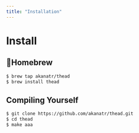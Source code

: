 ```yaml
---
title: "Installation"
---
```


# Install

## 🍺Homebrew

```sh
$ brew tap akanatr/thead
$ brew install thead
```

## Compiling Yourself
```sh
$ git clone https://github.com/akanatr/thead.git
$ cd thead
$ make aaa
```